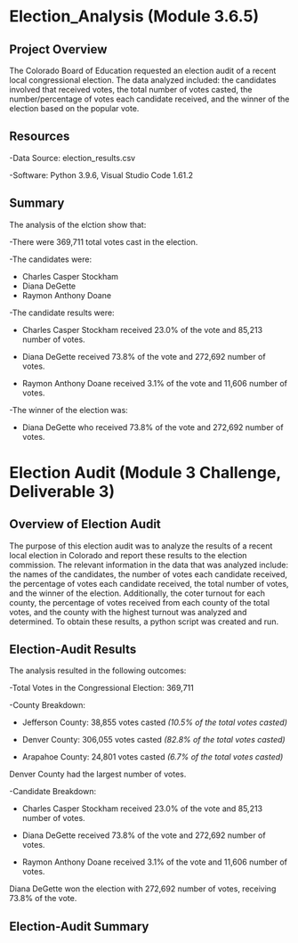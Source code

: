 # Election_Analysis (Module 3.6.5)

## Project Overview
The Colorado Board of Education requested an election audit of a recent local congressional election. The data analyzed included: the candidates involved that received votes, the total number of votes casted, the number/percentage of votes each candidate received, and the winner of the election based on the popular vote. 

## Resources
-Data Source: election_results.csv

-Software: Python 3.9.6, Visual Studio Code 1.61.2

## Summary
The analysis of the elction show that:

-There were 369,711 total votes cast in the election.

-The candidates were:
  * Charles Casper Stockham
  * Diana DeGette
  * Raymon Anthony Doane

-The candidate results were:
  
  * Charles Casper Stockham received 23.0% of the vote and 85,213 number of votes.
  
  * Diana DeGette received 73.8% of the vote and 272,692 number of votes.
  
  * Raymon Anthony Doane received 3.1% of the vote and 11,606 number of votes.

-The winner of the election was:
  
  * Diana DeGette who received 73.8% of the vote and 272,692 number of votes.

# Election Audit (Module 3 Challenge, Deliverable 3)

## Overview of Election Audit
The purpose of this election audit was to analyze the results of a recent local election in Colorado and report these results to the election commission. The relevant information in the data that was analyzed include: the names of the candidates, the number of votes each candidate received, the percentage of votes each candidate received, the total number of votes, and the winner of the election. Additionally, the coter turnout for each county, the percentage of votes received from each county of the total votes, and the county with the highest turnout was analyzed and determined. To obtain these results, a python script was created and run.

## Election-Audit Results
The analysis resulted in the following outcomes:

-Total Votes in the Congressional Election: 369,711

-County Breakdown:
  
  * Jefferson County: 38,855 votes casted _(10.5% of the total votes casted)_ 
  
  * Denver County: 306,055 votes casted _(82.8% of the total votes casted)_

  * Arapahoe County: 24,801 votes casted _(6.7% of the total votes casted)_

 Denver County had the largest number of votes.
 
 -Candidate Breakdown:
  * Charles Casper Stockham received 23.0% of the vote and 85,213 number of votes.
  
  * Diana DeGette received 73.8% of the vote and 272,692 number of votes.
  
  * Raymon Anthony Doane received 3.1% of the vote and 11,606 number of votes.
  
 Diana DeGette won the election with 272,692 number of votes, receiving 73.8% of the vote.

## Election-Audit Summary


